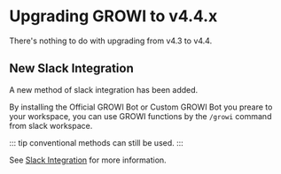 # Upgrading GROWI to v4.4.x

There's nothing to do with upgrading from v4.3 to v4.4.

## New Slack Integration

A new method of slack integration has been added.

By installing the Official GROWI Bot or Custom GROWI Bot you preare to your workspace, you can use GROWI functions by the `/growi` command from slack workspace.

::: tip
conventional methods can still be used.
:::

See [Slack Integration](/en/admin-guide/management-cookbook/slack-integration/) for more information.
